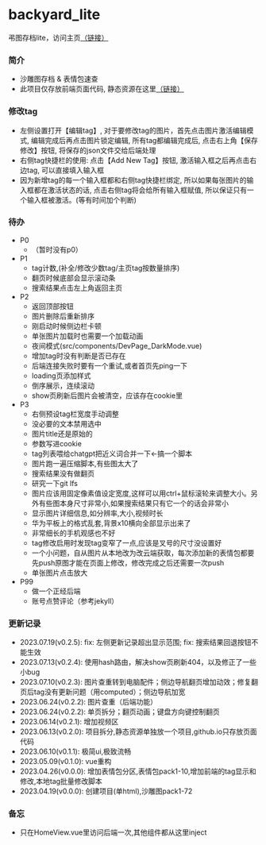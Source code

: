 # backyard_lite
弔图存档lite，访问主页[（链接）](https://umas2022.github.io)


### 简介
- 沙雕图存档 & 表情包速查
- 此项目仅存放前端页面代码, 静态资源在这里[（链接）](https://github.com/umas2022/backyard_store)


### 修改tag
- 左侧设置打开【编辑tag】, 对于要修改tag的图片，首先点击图片激活编辑模式, 编辑完成后再点击图片锁定编辑, 所有tag都编辑完成后, 点击右上角【保存修改】按钮, 将保存的json文件交给后端处理
- 右侧tag快捷栏的使用: 点击【Add New Tag】按钮, 激活输入框之后再点击右边tag, 可以直接填入输入框
- 因为新增tag的每一个输入框都和右侧tag快捷栏绑定, 所以如果每张图片的输入框都在激活状态的话, 点击右侧tag将会给所有输入框赋值, 所以保证只有一个输入框被激活。(等有时间加个判断) 


### 待办
- P0
  - （暂时没有p0）
- P1
  - tag计数,(补全/修改少数tag/主页tag按数量排序)
  - 翻页时候底部会显示滚动条
  - 搜索结果点击左上角返回主页
- P2
  - 返回顶部按钮
  - 图片删除后重新排序
  - 刚启动时候侧边栏卡顿
  - 单张图片加载时也需要一个加载动画
  - 夜间模式(src/components/DevPage_DarkMode.vue)
  - 增加tag时没有判断是否已存在
  - 后端连接失败时要有一个重试,或者首页先ping一下
  - loading页添加样式
  - 倒序展示，连续滚动
  - show页刷新后图片会被清空，应该存在cookie里
- P3
  - 右侧预设tag栏宽度手动调整
  - 没必要的文本禁用选中
  - 图片title还是原始的
  - 参数写进cookie
  - tag列表喂给chatgpt把近义词合并一下←搞一个脚本
  - 图片跑一遍压缩脚本,有些图太大了
  - 搜索结果没有做翻页
  - 研究一下git lfs
  - 图片应该用固定像素值设定宽度,这样可以用ctrl+鼠标滚轮来调整大小。另外有些图本身尺寸非常小,如果搜索结果只有它一个的话会非常小
  - 显示图片详细信息,如分辨率,大小,视频时长
  - 华为平板上的格式乱套,背景x10横向全部显示出来了
  - 非常细长的手机观感也不好
  - tag修改启用时发现tag变窄了一点,应该是叉号的尺寸没设置好
  - 一个小问题，自从图片从本地改为改云端获取，每次添加新的表情包都要先push原图才能在页面上修改，修改完成之后还需要一次push
  - 单张图片点击放大
- P99
  - 做一个正经后端
  - 账号点赞评论（参考jekyll）



### 更新记录
- 2023.07.19(v0.2.5): fix: 左侧更新记录超出显示范围; fix: 搜索结果回退按钮不能生效
- 2023.07.13(v0.2.4): 使用hash路由，解决show页刷新404，以及修正了一些小bug
- 2023.07.10(v0.2.3): 图片查重转到电脑配件；侧边导航翻页增加动效；修复翻页后tag没有更新问题（用computed）；侧边导航加宽
- 2023.06.24(v0.2.2): 图片查重（后端功能）
- 2023.06.24(v0.2.2): 单页拆分；翻页动画；键盘方向键控制翻页
- 2023.06.14(v0.2.1): 增加视频区
- 2023.06.13(v0.2.0): 项目拆分,静态资源单独放一个项目,github.io只存放页面代码
- 2023.06.10(v0.1.1): 极简ui,极致流畅
- 2023.05.09(v0.1.0): vue重构
- 2023.04.26(v0.0.0): 增加表情包分区,表情包pack1-10,增加前端的tag显示和修改,本地tag批量修改脚本
- 2023.04.19(v0.0.0): 创建项目(单html),沙雕图pack1-72


### 备忘
- 只在HomeView.vue里访问后端一次,其他组件都从这里inject



